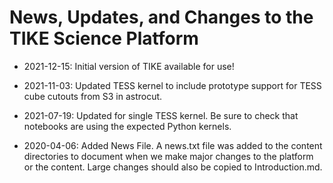 # News, Updates, and Changes to the TIKE Science Platform

- 2021-12-15: Initial version of TIKE available for use!

- 2021-11-03: Updated TESS kernel to include prototype support for TESS cube cutouts from S3 in astrocut.

- 2021-07-19: Updated for single TESS kernel. Be sure to check that notebooks are using the expected Python kernels.

- 2020-04-06: Added News File.  A news.txt file was added to the content directories to document when we make major changes to the platform or the content.  Large changes should also be copied to Introduction.md.

